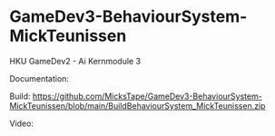 # GameDev3-BehaviourSystem-MickTeunissen

HKU GameDev2 - Ai Kernmodule 3

Documentation:

Build: https://github.com/MicksTape/GameDev3-BehaviourSystem-MickTeunissen/blob/main/BuildBehaviourSystem_MickTeunissen.zip

Video:
